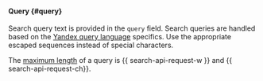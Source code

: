 #### Query {#query}

Search query text is provided in the `query` field. Search queries are handled based on the [Yandex query language](https://yandex.com/support/search/?id=481939) specifics. Use the appropriate escaped sequences instead of special characters.

The [maximum length](../../search-api/concepts/limits.md#search-api-limits) of a query is {{ search-api-request-w }} and {{ search-api-request-ch}}.